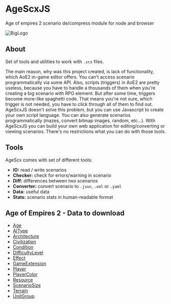 # AgeScxJS

Age of empires 2 scenario de/compress module for node and browser

![BigLogo](http://dderevjanik.github.io/agescx/img/aoe2-mediavel-small.jpg)

## About

Set of tools and utilities to work with `.scx` files.

The main reason, why was this project created, is lack of functionality, which AoE2 in-game editor
offers. You can't access scenario programmatically via some API. Also, scripts
(triggers) in AoE2 are pretty useless, because you have to handle a thousands of
them when you're creating a big scenario with RPG element. But after some
time, triggers become more-like spaghetti code. That means you're not sure, which trigger is
not needed, you have to click through all of them to find out. AgeScxJS doesn't solve this
problem, but you can use Javascript to create your own script language. You can
also generate scenarios programmatically (mazes, convert bitmap images,
random, etc...). With AgeScxJS you can build your own web application for
editing/converting or viewing scenarios. There's no restrictions what you can
do with those tools.

## Tools

AgeScx comes with set of different tools:

- **IO:** read / write scenarios
- **Checker:** check for errors/warning in scenario
- **Diff:** differences between two scenarios
- **Converter:** convert scenario to `.json`, `.xml` or `.yaml`
- **Data:** useful data
- **Stats:** scenario stats in human-readable format

## Age of Empires 2 - Data to download

- [Age](./data/Age.md)
- [AIType](./data/AIType.md)
- [Architecture](./data/Architecture.md)
- [Civilization](./data/Civilization.md)
- [Condition](./data/Condition.md)
- [DifficultyLevel](./data/DifficultyLevel.md)
- [Effect](./data/Effect.md)
- [GameExtension](./data/GameExtension.md)
- [Player](./data/Player.md)
- [PlayerColor](./data/PlayerColor.md)
- [Resource](./data/Resource.md)
- [ScenarioSize](./data/ScenarioSize.md)
- [Terrain](./data/Terrain.md)
- [UnitGroup](./data/UnitGroup.md)
